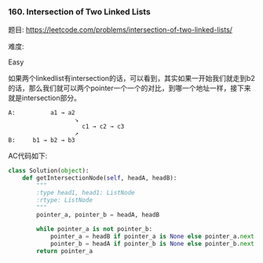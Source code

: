 ### 160. Intersection of Two Linked Lists

题目:
<https://leetcode.com/problems/intersection-of-two-linked-lists/>


难度:

Easy


如果两个linkedlist有intersection的话，可以看到，其实如果一开始我们就走到b2的话，那么我们就可以两个pointer一个一个的对比，到哪一个地址一样，接下来就是intersection部分。



```
A:          a1 → a2
                   ↘
                     c1 → c2 → c3
                   ↗            
B:     b1 → b2 → b3
```




AC代码如下:

```python
class Solution(object):
    def getIntersectionNode(self, headA, headB):
        """
        :type head1, head1: ListNode
        :rtype: ListNode
        """
        pointer_a, pointer_b = headA, headB
        
        while pointer_a is not pointer_b:
            pointer_a = headB if pointer_a is None else pointer_a.next
            pointer_b = headA if pointer_b is None else pointer_b.next
        return pointer_a
```
